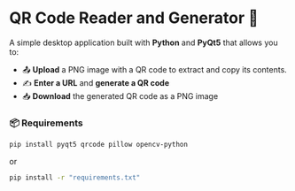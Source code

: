 # QR Code Reader and Generator 🔲

A simple desktop application built with **Python** and **PyQt5** that allows you to:

- 📤 **Upload** a PNG image with a QR code to extract and copy its contents.
- ✍️ **Enter a URL** and **generate a QR code**
- 📥 **Download** the generated QR code as a PNG image

### 📦 Requirements

```bash
pip install pyqt5 qrcode pillow opencv-python
```
or
```bash
pip install -r "requirements.txt"
```
